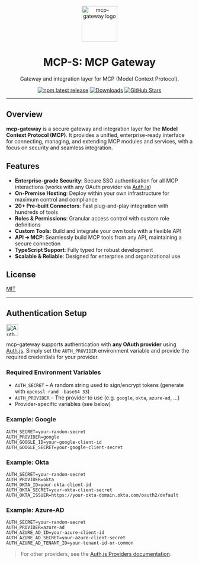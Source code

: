 <p align="center">
  <a href="https://www.mcp-s.com" target="_blank"><img height="96px" src="https://www.mcp-s.com/logo.png" alt="mcp-gateway logo" /></a>
  <h1 align="center">MCP-S: MCP Gateway</h1>
</p>
<p align="center">
  Gateway and integration layer for MCP (Model Context Protocol).
</p>
<p align="center">
  <a href="https://www.npmjs.com/package/@mcp-s/mcp"><img src="https://img.shields.io/npm/v/@mcp-s/mcp?style=flat-square&label=latest&color=purple" alt="npm latest release" /></a>
  <a href="https://www.npmtrends.com/@mcp-s/mcp"><img src="https://img.shields.io/npm/dm/@mcp-s/mcp?style=flat-square&color=cyan" alt="Downloads" /></a>
  <a href="https://github.com/webrix-ai/mcp-gateway/stargazers"><img src="https://img.shields.io/github/stars/webrix-ai/mcp-gateway?style=flat-square&color=orange" alt="GitHub Stars" /></a>
</p>

---

## Overview

**mcp-gateway** is a secure gateway and integration layer for the **Model Context Protocol (MCP)**. It provides a unified, enterprise-ready interface for connecting, managing, and extending MCP modules and services, with a focus on security and seamless integration.

## Features

- **Enterprise-grade Security**: Secure SSO authentication for all MCP interactions (works with any OAuth provider via [Auth.js](https://authjs.dev))
- **On-Premise Hosting**: Deploy within your own infrastructure for maximum control and compliance
- **20+ Pre-built Connectors**: Fast plug-and-play integration with hundreds of tools
- **Roles & Permissions**: Granular access control with custom role definitions
- **Custom Tools**: Build and integrate your own tools with a flexible API
- **API ➜ MCP**: Seamlessly build MCP tools from any API, maintaining a secure connection
- **TypeScript Support**: Fully typed for robust development
- **Scalable & Reliable**: Designed for enterprise and organizational use

## License

[MIT](./LICENSE)

---

## Authentication Setup

<a href="https://authjs.dev" target="_blank"><img width="32px" style="vertical-align:middle; margin-right:8px;" src="https://authjs.dev/img/logo-sm.png" alt="Auth.js logo" /></a>

mcp-gateway supports authentication with **any OAuth provider** using [Auth.js](https://authjs.dev). Simply set the `AUTH_PROVIDER` environment variable and provide the required credentials for your provider.

### Required Environment Variables

- `AUTH_SECRET` – A random string used to sign/encrypt tokens (generate with `openssl rand -base64 33`)
- `AUTH_PROVIDER` – The provider to use (e.g. `google`, `okta`, `azure-ad`, ...)
- Provider-specific variables (see below)

### Example: Google

```
AUTH_SECRET=your-random-secret
AUTH_PROVIDER=google
AUTH_GOOGLE_ID=your-google-client-id
AUTH_GOOGLE_SECRET=your-google-client-secret
```

### Example: Okta

```
AUTH_SECRET=your-random-secret
AUTH_PROVIDER=okta
AUTH_OKTA_ID=your-okta-client-id
AUTH_OKTA_SECRET=your-okta-client-secret
AUTH_OKTA_ISSUER=https://your-okta-domain.okta.com/oauth2/default
```

### Example: Azure-AD

```
AUTH_SECRET=your-random-secret
AUTH_PROVIDER=azure-ad
AUTH_AZURE_AD_ID=your-azure-client-id
AUTH_AZURE_AD_SECRET=your-azure-client-secret
AUTH_AZURE_AD_TENANT_ID=your-tenant-id-or-common
```

> For other providers, see the [Auth.js Providers documentation](https://authjs.dev/reference/core/providers/).